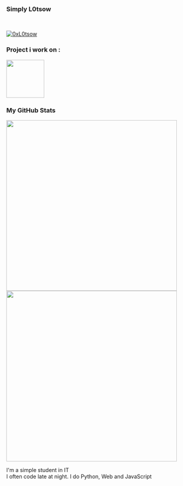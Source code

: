 ### Simply L0tsow
<br>

<p align="left"> <a href="https://twitter.com/0xL0tsow" target="blank"><img src="https://img.shields.io/twitter/follow/0xL0tsow?logo=twitter&style=for-the-badge" alt="0xL0tsow" /></a> </p>

### Project i work on :

<img src="https://media.discordapp.net/attachments/1121258432398381146/1126954105257086986/Logo_Osint_DB_9.jpg" href="https://osint-db.com/" width="100">

### My GitHub Stats 


<img src="https://github-readme-stats.vercel.app/api?username=L0tsow&show_icons=true&count_private=true&hide_border=true&include_all_commits=true&theme=synthwave" style="width : 450px;"/>

<img src="https://github-readme-stats.vercel.app/api/top-langs/?username=L0tsow&layout=compact&theme=synthwave&hide_border=true" style="width : 450px;"/>

<p>I'm a simple student in IT <br>
I often code late at night. I do Python, Web and JavaScript</p>
